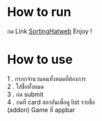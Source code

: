 # How to run

กด Link [SortingHatweb](https://odds-8mva-506w92szh-wannueng-yoosomboons-projects.vercel.app/)
Enjoy !

# How to use
1 . กรอกจำนวนคนทั้งหมดที่ต้องการ
<br>
2 . ใส่ชื่อทั้งหมด
<br>
3 . กด submit
<br>
4 . กดที่ card สถาบันเพื่อดู list รายชื่อ
<br>
(addon) Game ที่ appbar 
